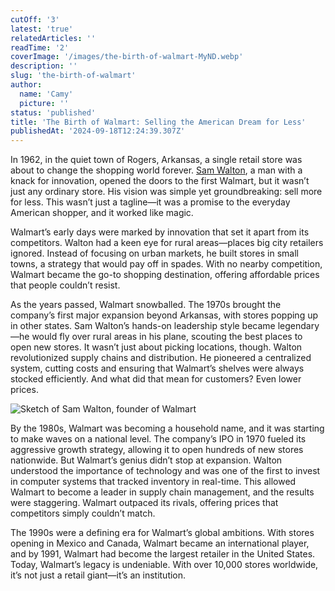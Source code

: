 ```yaml
---
cutOff: '3'
latest: 'true'
relatedArticles: ''
readTime: '2'
coverImage: '/images/the-birth-of-walmart-MyND.webp'
description: ''
slug: 'the-birth-of-walmart'
author:
  name: 'Camy'
  picture: ''
status: 'published'
title: 'The Birth of Walmart: Selling the American Dream for Less'
publishedAt: '2024-09-18T12:24:39.307Z'
---
```


In 1962, in the quiet town of Rogers, Arkansas, a single retail store was about to change the shopping world forever. [Sam Walton](https://careers.walmart.com/history), a man with a knack for innovation, opened the doors to the first Walmart, but it wasn’t just any ordinary store. His vision was simple yet groundbreaking: sell more for less. This wasn’t just a tagline—it was a promise to the everyday American shopper, and it worked like magic.

Walmart’s early days were marked by innovation that set it apart from its competitors. Walton had a keen eye for rural areas—places big city retailers ignored. Instead of focusing on urban markets, he built stores in small towns, a strategy that would pay off in spades. With no nearby competition, Walmart became the go-to shopping destination, offering affordable prices that people couldn’t resist.

As the years passed, Walmart snowballed. The 1970s brought the company’s first major expansion beyond Arkansas, with stores popping up in other states. Sam Walton’s hands-on leadership style became legendary—he would fly over rural areas in his plane, scouting the best places to open new stores. It wasn’t just about picking locations, though. Walton revolutionized supply chains and distribution. He pioneered a centralized system, cutting costs and ensuring that Walmart’s shelves were always stocked efficiently. And what did that mean for customers? Even lower prices.

![Sketch of Sam Walton, founder of Walmart](/images/the-birth-of-walmart-EzMj.webp)

By the 1980s, Walmart was becoming a household name, and it was starting to make waves on a national level. The company’s IPO in 1970 fueled its aggressive growth strategy, allowing it to open hundreds of new stores nationwide. But Walmart’s genius didn’t stop at expansion. Walton understood the importance of technology and was one of the first to invest in computer systems that tracked inventory in real-time. This allowed Walmart to become a leader in supply chain management, and the results were staggering. Walmart outpaced its rivals, offering prices that competitors simply couldn’t match.

The 1990s were a defining era for Walmart’s global ambitions. With stores opening in Mexico and Canada, Walmart became an international player, and by 1991, Walmart had become the largest retailer in the United States. Today, Walmart’s legacy is undeniable. With over 10,000 stores worldwide, it’s not just a retail giant—it’s an institution. 